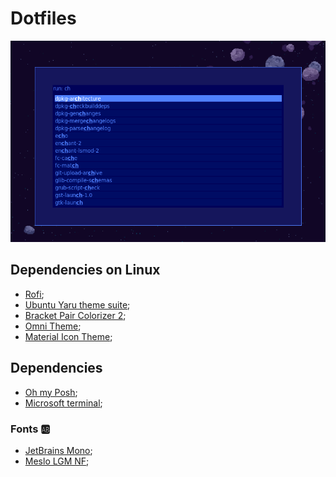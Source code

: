 
# Dotfiles

![Captura de tela](./img/printScreen_2021-12-25_22-00-08.png) 


## Dependencies on Linux

* [Rofi](https://github.com/davatorium/rofi);
* [Ubuntu Yaru theme suite](https://github.com/ubuntu/yaru);
* [Bracket Pair Colorizer 2](https://github.com/CoenraadS/Bracket-Pair-Colorizer-2);
* [Omni Theme](https://marketplace.visualstudio.com/items?itemName=rocketseat.theme-omni);
* [Material Icon Theme](https://marketplace.visualstudio.com/items?itemName=PKief.material-icon-theme);

## Dependencies


* [Oh my Posh](https://github.com/jandedobbeleer/oh-my-posh);
* [Microsoft terminal](https://github.com/microsoft/terminal);


### Fonts &#127374;

* [JetBrains Mono](https://github.com/JetBrains/JetBrainsMono);
* [Meslo LGM NF](https://github.com/ryanoasis/nerd-fonts/releases/);
